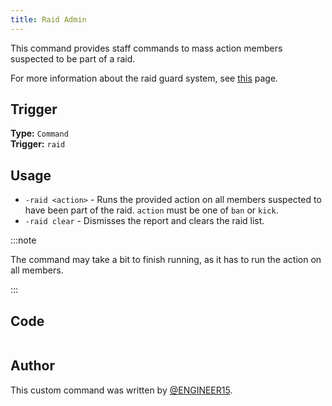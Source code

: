 ```yaml
---
title: Raid Admin
---
```


This command provides staff commands to mass action members suspected to be part of a raid.

For more information about the raid guard system, see [this](overview) page.

## Trigger

**Type:** `Command`<br />
**Trigger:** `raid`

## Usage

- `-raid <action>` - Runs the provided action on all members suspected to have been part of the raid.
  `action` must be one of `ban` or `kick`.
- `-raid clear` - Dismisses the report and clears the raid list.

:::note

The command may take a bit to finish running, as it has to run the action on all members.

:::

## Code

```go file=../../../../src/moderation/raid_guard/raid_admin.go.tmpl

```

## Author

This custom command was written by [@ENGINEER15](https://github.com/engineer152/).
